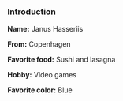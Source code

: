 ### Introduction

**Name:** Janus Hasseriis

**From:** Copenhagen

**Favorite food:** Sushi and lasagna

**Hobby:** Video games

**Favorite color:** Blue
